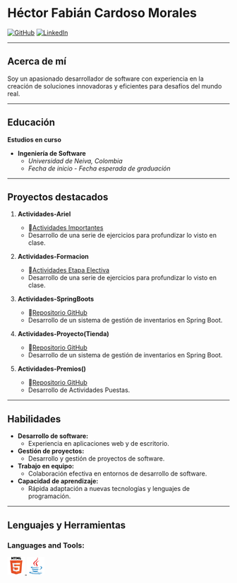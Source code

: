 # Héctor Fabián Cardoso Morales

[![GitHub](https://img.shields.io/badge/GitHub-Profile-%23181717?style=for-the-badge&logo=github&logoWidth=20)](https://github.com/FabianCM2421)
[![LinkedIn](https://img.shields.io/badge/LinkedIn-Profile-%230A66C2?style=for-the-badge&logo=linkedin&logoWidth=20)](ENLACE_DE_TU_PERFIL_LINKEDIN)

---

## Acerca de mí

Soy un apasionado desarrollador de software con experiencia en la creación de soluciones innovadoras y eficientes para desafíos del mundo real.

---

## Educación

**Estudios en curso**
- **Ingeniería de Software**
  - *Universidad de Neiva, Colombia*
  - *Fecha de inicio - Fecha esperada de graduación*

---

## Proyectos destacados

1. **Actividades-Ariel**
   - 📂[Actividades Importantes](https://github.com/FabianCM2421/Actividades-Jesus-Ariel.git)
   - Desarrollo de una serie de ejercicios para profundizar lo visto en clase.

2. **Actividades-Formacion**
   - 📂[Actividades Etapa Electiva](https://github.com/FabianCM2421/Trabajos-Etapa-Eletiva.git)
   - Desarrollo de una serie de ejercicios para profundizar lo visto en clase.

3. **Actividades-SpringBoots**
   - 📂[Repositorio GitHub](https://github.com/FabianCM2421/SpringBoots.git)
   - Desarrollo de un sistema de gestión de inventarios en Spring Boot.

4. **Actividades-Proyecto(Tienda)**
   - 📂[Repositorio GitHub](https://github.com/FabianCM2421/monolito-master.git)
   - Desarrollo de un sistema de gestión de inventarios en Spring Boot.

5. **Actividades-Premios()**
   - 📂[Repositorio GitHub](https://github.com/FabianCM2421/Premios.git)
   - Desarrollo de Actividades Puestas.

---

## Habilidades

- **Desarrollo de software:**
  - Experiencia en aplicaciones web y de escritorio.
- **Gestión de proyectos:**
  - Desarrollo y gestión de proyectos de software.
- **Trabajo en equipo:**
  - Colaboración efectiva en entornos de desarrollo de software.
- **Capacidad de aprendizaje:**
  - Rápida adaptación a nuevas tecnologías y lenguajes de programación.

---

## Lenguajes y Herramientas
<h3 align="left">Languages and Tools:</h3>
<p align="left">
  <a href="https://www.w3.org/html/" target="_blank" rel="noreferrer">
    <img src="https://raw.githubusercontent.com/devicons/devicon/master/icons/html5/html5-original-wordmark.svg" alt="html5" width="40" height="40"/>
  </a>
  <a href="https://www.java.com" target="_blank" rel="noreferrer">
    <img src="https://raw.githubusercontent.com/devicons/devicon/master/icons/java/java-original.svg" alt="java" width="40" height="40"/>
  </a>
  <!-- Puedes agregar más íconos de herramientas y lenguajes aquí -->
</p>

